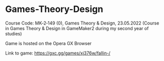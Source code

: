 # Games-Theory-Design
Course Code: MK‑2‑149 (0), Games Theory &amp; Design, 23.05.2022 (Course in Games Theory &amp; Design in GameMaker2 during my second year of studies)

Game is hosted on the Opera GX Browser

Link to game:
https://gxc.gg/games/xj376w/fallin-/


